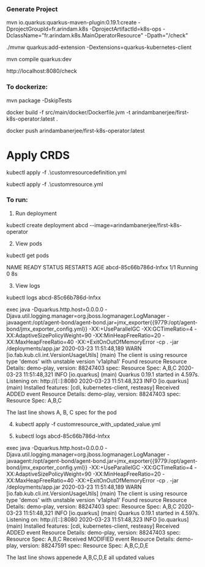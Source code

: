 ### Generate Project

mvn io.quarkus:quarkus-maven-plugin:0.19.1:create -DprojectGroupId=fr.arindam.k8s -DprojectArtifactId=k8s-ops -DclassName="fr.arindam.k8s.MainOperatorResource" -Dpath="/check"


./mvnw quarkus:add-extension -Dextensions=quarkus-kubernetes-client


mvn compile quarkus:dev


http://localhost:8080/check


### To dockerize:

mvn package -DskipTests

docker build -f src/main/docker/Dockerfile.jvm -t  arindambanerjee/first-k8s-operator:latest .

docker push arindambanerjee/first-k8s-operator:latest

# Apply CRDS

kubectl apply -f .\customresourcedefinition.yml

kubectl apply -f .\customresource.yml



### To run:

1. Run deployment

kubectl create deployment abcd --image=arindambanerjee/first-k8s-operator

2. View pods

kubectl get pods

NAME                    READY   STATUS    RESTARTS   AGE
abcd-85c66b786d-lnfxx   1/1     Running   0          8s

3. View logs

kubectl logs abcd-85c66b786d-lnfxx

exec java -Dquarkus.http.host=0.0.0.0 -Djava.util.logging.manager=org.jboss.logmanager.LogManager -javaagent:/opt/agent-bond/agent-bond.jar=jmx_exporter{{9779:/opt/agent-bond/jmx_exporter_config.yml}} -XX:+UseParallelGC -XX:GCTimeRatio=4 -XX:AdaptiveSizePolicyWeight=90 -XX:MinHeapFreeRatio=20 -XX:MaxHeapFreeRatio=40 -XX:+ExitOnOutOfMemoryError -cp . -jar /deployments/app.jar
2020-03-23 11:51:48,189 WARN  [io.fab.kub.cli.int.VersionUsageUtils] (main) The client is using resource type 'demos' with unstable version 'v1alpha1'
Found resource Resource Details: demo-play, version: 88247403 spec: Resource Spec: A,B,C
2020-03-23 11:51:48,321 INFO  [io.quarkus] (main) Quarkus 0.19.1 started in 4.597s. Listening on: http://[::]:8080
2020-03-23 11:51:48,323 INFO  [io.quarkus] (main) Installed features: [cdi, kubernetes-client, resteasy]
Received ADDED event Resource Details: demo-play, version: 88247403 spec: Resource Spec: A,B,C

The last line shows A, B, C spec for the pod

4. kubectl apply -f customresource_with_updated_value.yml

5. kubectl logs abcd-85c66b786d-lnfxx

exec java -Dquarkus.http.host=0.0.0.0 -Djava.util.logging.manager=org.jboss.logmanager.LogManager -javaagent:/opt/agent-bond/agent-bond.jar=jmx_exporter{{9779:/opt/agent-bond/jmx_exporter_config.yml}} -XX:+UseParallelGC -XX:GCTimeRatio=4 -XX:AdaptiveSizePolicyWeight=90 -XX:MinHeapFreeRatio=20 -XX:MaxHeapFreeRatio=40 -XX:+ExitOnOutOfMemoryError -cp . -jar /deployments/app.jar
2020-03-23 11:51:48,189 WARN  [io.fab.kub.cli.int.VersionUsageUtils] (main) The client is using resource type 'demos' with unstable version 'v1alpha1'
Found resource Resource Details: demo-play, version: 88247403 spec: Resource Spec: A,B,C
2020-03-23 11:51:48,321 INFO  [io.quarkus] (main) Quarkus 0.19.1 started in 4.597s. Listening on: http://[::]:8080
2020-03-23 11:51:48,323 INFO  [io.quarkus] (main) Installed features: [cdi, kubernetes-client, resteasy]
Received ADDED event Resource Details: demo-play, version: 88247403 spec: Resource Spec: A,B,C
Received MODIFIED event Resource Details: demo-play, version: 88247591 spec: Resource Spec: A,B,C,D,E

The last line shows appenede A,B,C,D,E all updated values